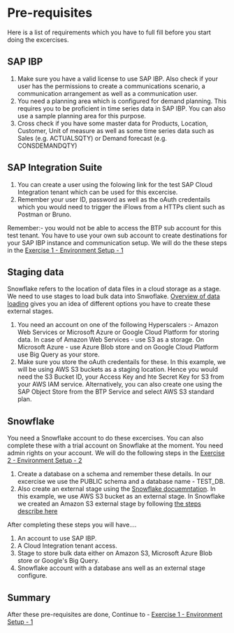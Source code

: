 # Pre-requisites

Here is a list of requirements which you have to full fill before you start doing the excercises. 

## SAP IBP

1. Make sure you have a valid license to use SAP IBP. Also check if your user has the permissions to create a communications scenario, a communication arrangement as well as a communication user.
2. You need a planning area which is configured for demand planning. This requires you to be proficient in time series data in SAP IBP. You can also use a sample planning area for this purpose. 
3. Cross check if you have some master data for Products, Location, Customer, Unit of measure as well as some time series data such as Sales (e.g. ACTUALSQTY) or Demand forecast (e.g. CONSDEMANDQTY)

## SAP Integration Suite

1. You can create a user using the folowing link for the test SAP Cloud Integration tenant which can be used for this excercise.
2. Remember your user ID, password as well as the oAuth credentails which you would need to trigger the iFlows from a HTTPs client such as Postman or Bruno.

Remember:- you would not be able to access the BTP sub account for this test tenant. You have to use your own sub account to create destinations for your SAP IBP instance and communication setup. We will do the these steps in the [Exercise 1 - Environment Setup - 1](../ex1/README.md)

## Staging data

Snowflake refers to the location of data files in a cloud storage as a stage. We need to use stages to load bulk data into Snwoflake. [Overview of data loading](https://docs.snowflake.com/en/user-guide/data-load-overview) gives you an idea of different options you have to create these external stages.

1. You need an account on one of the following Hyperscalers :- Amazon Web Services or Microsoft Azure or Google Cloud Platform for storing data. In case of Amazon Web Services - use S3 as a storage. On Microsoft Azure - use Azure Blob store and on Google Cloud Platform use Big Query as your store. 
2. Make sure you store the oAuth credentails for these. In this example, we will be using AWS S3 buckets as a staging location. Hence you would need the S3 Bucket ID, your Access Key and hte Secret Key for S3 from your AWS IAM service. Alternatively, you can also create one using the SAP Object Store from the BTP Service and select AWS S3 standard plan. 

## Snowflake

You need a Snowflake account to do these excercises. You can also complete these with a trial account on Snowflake at the moment. You need admin rights on your account. We will do the following steps in the [Exercise 2 - Environment Setup - 2](../ex2/README.md)
1. Create a database on a schema and remember these details. In our excercise we use the PUBLIC schema and a database name - TEST_DB.
2. Also create an external stage using the [Snowflake docuemntation](https://docs.snowflake.com/en/user-guide/data-load-overview). In this example, we use AWS S3 bucket as an external stage. In Snowflake we created an Amazon S3 external stage by following [the steps describe here](https://docs.snowflake.com/en/user-guide/data-load-s3)

After completing these steps you will have....

1.  An account to use SAP IBP.
2.  A Cloud Integration tenant access.
3.  Stage to store bulk data either on Amazon S3, Microsoft Azure Blob store or Google's Big Query.
4.  Snowflake account with a database ans well as an external stage configure. 

## Summary

After these pre-requisites are done, Continue to - [Exercise 1 - Environment Setup - 1](../ex1/README.md)
